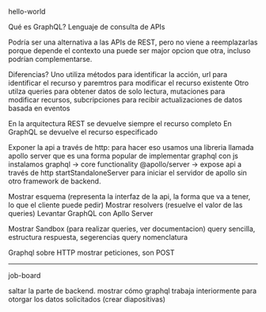 hello-world

Qué es GraphQL?
Lenguaje de consulta de APIs

Podría ser una alternativa a las APIs de REST, pero no viene a reemplazarlas porque depende el contexto una puede ser major opcion que otra, incluso podrían complementarse.

Diferencias?
Uno utiliza métodos para identificar la acción, url para identificar el recurso y paremtros para modificar el recurso existente
Otro utilza queries para obtener datos de solo lectura, mutaciones para modificar recursos, subcripciones para recibir actualizaciones de datos basada en eventos

En la arquitectura REST se devuelve siempre el recurso completo
En GraphQL se devuelve el recurso especificado

Exponer la api a través de http:
para hacer eso usamos una libreria llamada apollo server que es una forma popular de implementar graphql con js
instalamos  graphql -> core functionality
            @apollo/server -> expose api a través de http
startStandaloneServer para iniciar el servidor de apollo sin otro framework de backend.

Mostrar esquema (representa la interfaz de la api, la forma que va a tener, lo que el cliente puede pedir)
Mostrar resolvers (resuelve el valor de las queries)
Levantar GraphQL con Apllo Server

Mostrar Sandbox (para realizar queries, ver documentacion)
query sencilla,
estructura respuesta,
segerencias
query nomenclatura

Graphql sobre HTTP
mostrar peticiones, son POST

---------------------------------------------------

job-board

saltar la parte de backend.
mostrar cómo graphql trabaja interiormente para otorgar los datos solicitados (crear diapositivas)